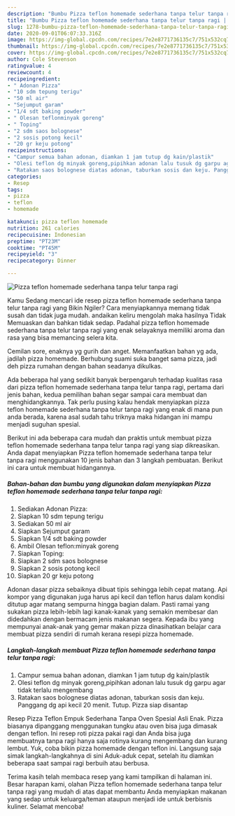 ```yaml
---
description: "Bumbu Pizza teflon homemade sederhana tanpa telur tanpa ragi | Cara Masak Pizza teflon homemade sederhana tanpa telur tanpa ragi Yang Enak dan Simpel"
title: "Bumbu Pizza teflon homemade sederhana tanpa telur tanpa ragi | Cara Masak Pizza teflon homemade sederhana tanpa telur tanpa ragi Yang Enak dan Simpel"
slug: 1278-bumbu-pizza-teflon-homemade-sederhana-tanpa-telur-tanpa-ragi-cara-masak-pizza-teflon-homemade-sederhana-tanpa-telur-tanpa-ragi-yang-enak-dan-simpel
date: 2020-09-01T06:07:33.316Z
image: https://img-global.cpcdn.com/recipes/7e2e8771736135c7/751x532cq70/pizza-teflon-homemade-sederhana-tanpa-telur-tanpa-ragi-foto-resep-utama.jpg
thumbnail: https://img-global.cpcdn.com/recipes/7e2e8771736135c7/751x532cq70/pizza-teflon-homemade-sederhana-tanpa-telur-tanpa-ragi-foto-resep-utama.jpg
cover: https://img-global.cpcdn.com/recipes/7e2e8771736135c7/751x532cq70/pizza-teflon-homemade-sederhana-tanpa-telur-tanpa-ragi-foto-resep-utama.jpg
author: Cole Stevenson
ratingvalue: 4
reviewcount: 4
recipeingredient:
- " Adonan Pizza"
- "10 sdm tepung terigu"
- "50 ml air"
- "Sejumput garam"
- "1/4 sdt baking powder"
- " Olesan teflonminyak goreng"
- " Toping"
- "2 sdm saos bolognese"
- "2 sosis potong kecil"
- "20 gr keju potong"
recipeinstructions:
- "Campur semua bahan adonan, diamkan 1 jam tutup dg kain/plastik"
- "Olesi teflon dg minyak goreng,pipihkan adonan lalu tusuk dg garpu agar tidak terlalu mengembang"
- "Ratakan saos bolognese diatas adonan, taburkan sosis dan keju. Panggang dg api kecil 20 menit. Tutup. Pizza siap disantap"
categories:
- Resep
tags:
- pizza
- teflon
- homemade

katakunci: pizza teflon homemade 
nutrition: 261 calories
recipecuisine: Indonesian
preptime: "PT23M"
cooktime: "PT45M"
recipeyield: "3"
recipecategory: Dinner

---
```



![Pizza teflon homemade sederhana tanpa telur tanpa ragi](https://img-global.cpcdn.com/recipes/7e2e8771736135c7/751x532cq70/pizza-teflon-homemade-sederhana-tanpa-telur-tanpa-ragi-foto-resep-utama.jpg)

Kamu Sedang mencari ide resep pizza teflon homemade sederhana tanpa telur tanpa ragi yang Bikin Ngiler? Cara menyiapkannya memang tidak susah dan tidak juga mudah. andaikan keliru mengolah maka hasilnya Tidak Memuaskan dan bahkan tidak sedap. Padahal pizza teflon homemade sederhana tanpa telur tanpa ragi yang enak selayaknya memiliki aroma dan rasa yang bisa memancing selera kita.

Cemilan sore, enaknya yg gurih dan anget. Memanfaatkan bahan yg ada, jadilah pizza homemade. Berhubung suami suka banget sama pizza, jadi deh pizza rumahan dengan bahan seadanya dikulkas.

Ada beberapa hal yang sedikit banyak berpengaruh terhadap kualitas rasa dari pizza teflon homemade sederhana tanpa telur tanpa ragi, pertama dari jenis bahan, kedua pemilihan bahan segar sampai cara membuat dan menghidangkannya. Tak perlu pusing kalau hendak menyiapkan pizza teflon homemade sederhana tanpa telur tanpa ragi yang enak di mana pun anda berada, karena asal sudah tahu triknya maka hidangan ini mampu menjadi suguhan spesial.


Berikut ini ada beberapa cara mudah dan praktis untuk membuat pizza teflon homemade sederhana tanpa telur tanpa ragi yang siap dikreasikan. Anda dapat menyiapkan Pizza teflon homemade sederhana tanpa telur tanpa ragi menggunakan 10 jenis bahan dan 3 langkah pembuatan. Berikut ini cara untuk membuat hidangannya.

<!--inarticleads1-->

##### Bahan-bahan dan bumbu yang digunakan dalam menyiapkan Pizza teflon homemade sederhana tanpa telur tanpa ragi:

1. Sediakan  Adonan Pizza:
1. Siapkan 10 sdm tepung terigu
1. Sediakan 50 ml air
1. Siapkan Sejumput garam
1. Siapkan 1/4 sdt baking powder
1. Ambil  Olesan teflon:minyak goreng
1. Siapkan  Toping:
1. Siapkan 2 sdm saos bolognese
1. Siapkan 2 sosis potong kecil
1. Siapkan 20 gr keju potong


Adonan dasar pizza sebaiknya dibuat tipis sehingga lebih cepat matang. Api kompor yang digunakan juga harus api kecil dan teflon harus dalam kondisi ditutup agar matang sempurna hingga bagian dalam. Pasti ramai yang sukakan pizza lebih-lebih lagi kanak-kanak yang semakin membesar dan didedahkan dengan bermacam jenis makanan segera. Kepada ibu yang mempunyai anak-anak yang gemar makan pizza dinasihatkan belajar cara membuat pizza sendiri di rumah kerana resepi pizza homemade. 

<!--inarticleads2-->

##### Langkah-langkah membuat Pizza teflon homemade sederhana tanpa telur tanpa ragi:

1. Campur semua bahan adonan, diamkan 1 jam tutup dg kain/plastik
1. Olesi teflon dg minyak goreng,pipihkan adonan lalu tusuk dg garpu agar tidak terlalu mengembang
1. Ratakan saos bolognese diatas adonan, taburkan sosis dan keju. Panggang dg api kecil 20 menit. Tutup. Pizza siap disantap


Resep Pizza Teflon Empuk Sederhana Tanpa Oven Spesial Asli Enak. Pizza biasanya dipanggang menggunakan tungku atau oven bisa juga dimasak dengan teflon. Ini resep roti pizza pakai ragi dan Anda bisa juga membuatnya tanpa ragi hanya saja rotinya kurang mengembang dan kurang lembut. Yuk, coba bikin pizza homemade dengan teflon ini. Langsung saja simak langkah-langkahnya di sini Aduk-aduk cepat, setelah itu diamkan beberapa saat sampai ragi berbuih atau berbusa. 

Terima kasih telah membaca resep yang kami tampilkan di halaman ini. Besar harapan kami, olahan Pizza teflon homemade sederhana tanpa telur tanpa ragi yang mudah di atas dapat membantu Anda menyiapkan makanan yang sedap untuk keluarga/teman ataupun menjadi ide untuk berbisnis kuliner. Selamat mencoba!
